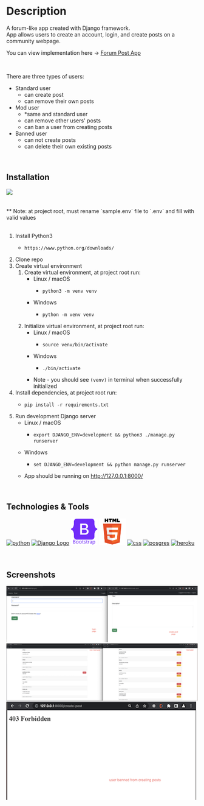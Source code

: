 # Description
A forum-like app created with Django framework.<br/>
App allows users to create an account, login, and create posts on a community webpage.<br/> 

You can view implementation here -> [Forum Post App](https://django-user-post-a42f5d79d28f.herokuapp.com/)

<br/>

There are three types of users:
- Standard user
    - can create post
    - can remove their own posts
- Mod user
    - *same and standard user
    - can remove other users' posts
    - can ban a user from creating posts
- Banned user
    - can not create posts
    - can delete their own existing posts

<br/>

## Installation
![](https://img.shields.io/badge/OS-Linux%20%7C%20MacOS%20%7C%20Windows-eaeaea)

</br>
** Note: at project root, must rename `sample.env` file to `.env` and fill with valid values
</br>
</br>

1. Install Python3
    - ```
      https://www.python.org/downloads/
      ```
3. Clone repo
3. Create virtual environment
    1. Create virtual environment, at project root run:
        - Linux / macOS
            - ```
              python3 -m venv venv
              ```
        - Windows      
            - ```
              python -m venv venv
              ```
    2. Initialize virtual environment, at project root run:
        - Linux / macOS
            - ```
              source venv/bin/activate
              ```
        - Windows      
            - ```
              ./bin/activate
              ```
       - Note - you should see ```(venv)``` in terminal when successfully initialized
4. Install dependencies, at project root run:
    - ```
      pip install -r requirements.txt
      ```
5. Run development Django server
    - Linux / macOS
        - ```
          export DJANGO_ENV=development && python3 ./manage.py runserver
          ```
    - Windows
        - ```
          set DJANGO_ENV=development && python manage.py runserver
          ```
    - App should be running on http://127.0.0.1:8000/


<br/>

## Technologies & Tools
<a href="https://www.python.org/" target="_blank" rel="noreferrer">
    <img
      src="https://cdn.jsdelivr.net/gh/devicons/devicon/icons/python/python-original-wordmark.svg"
      alt="python"
      width="70"
      height="70"
    /></a>
<a href="https://www.djangoproject.com/" target="_blank" rel="noreferrer">
    <img
      src="https://www.djangoproject.com/favicon.ico"
      width="70"
      height="70"
      alt="Django Logo"
    /></a>
<a href="https://getbootstrap.com" target="_blank" rel="noreferrer">
    <img
      src="https://raw.githubusercontent.com/devicons/devicon/master/icons/bootstrap/bootstrap-plain-wordmark.svg"
      alt="bootstrap"
      width="70"
      height="70"
    /></a>
<a href="https://www.w3.org/html/" target="_blank" rel="noreferrer">
    <img
      src="https://raw.githubusercontent.com/devicons/devicon/master/icons/html5/html5-original-wordmark.svg"
      alt="html5"
      width="70"
      height="70"
    /></a>
<a href="https://developer.mozilla.org/en-US/docs/Web/CSS" target="_blank" rel="noreferrer">
    <img
      src="https://cdn.jsdelivr.net/gh/devicons/devicon/icons/css3/css3-original-wordmark.svg"
      alt="css"
      width="70"
      height="70"
    /></a>
<a href="https://www.postgresql.org/" target="_blank" rel="noreferrer">
    <img
      src="https://cdn.jsdelivr.net/gh/devicons/devicon/icons/postgresql/postgresql-original-wordmark.svg"
      width="70"
      height="70"
      alt="posgres"
    /></a>
<a href="https://www.heroku.com/" target="_blank" rel="noreferrer">
    <img
      src="https://cdn.jsdelivr.net/gh/devicons/devicon/icons/heroku/heroku-original-wordmark.svg"
      alt="heroku"
      width="70"
      height="70"
    /></a>
</br>
</br>

<br/>

## Screenshots
![alt text](/screenshots/screenshot-ui-1.png "Screenshot of UI-1")
![alt text](/screenshots/screenshot-ui-2.png "Screenshot of UI-2")
![alt text](/screenshots/screenshot-ui-3.png "Screenshot of UI-3")
